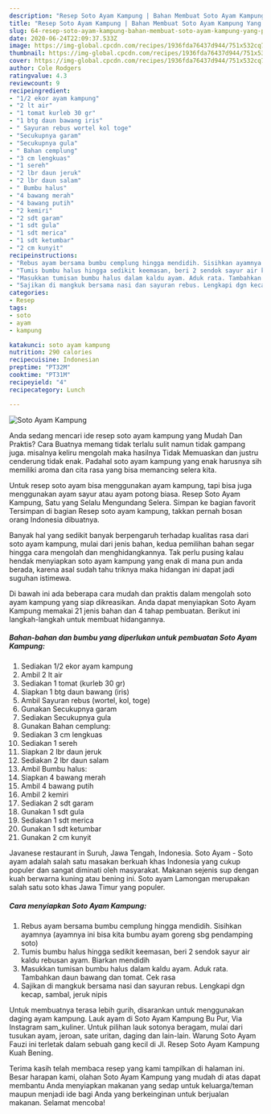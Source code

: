 ```yaml
---
description: "Resep Soto Ayam Kampung | Bahan Membuat Soto Ayam Kampung Yang Paling Enak"
title: "Resep Soto Ayam Kampung | Bahan Membuat Soto Ayam Kampung Yang Paling Enak"
slug: 64-resep-soto-ayam-kampung-bahan-membuat-soto-ayam-kampung-yang-paling-enak
date: 2020-06-24T22:09:37.533Z
image: https://img-global.cpcdn.com/recipes/1936fda76437d944/751x532cq70/soto-ayam-kampung-foto-resep-utama.jpg
thumbnail: https://img-global.cpcdn.com/recipes/1936fda76437d944/751x532cq70/soto-ayam-kampung-foto-resep-utama.jpg
cover: https://img-global.cpcdn.com/recipes/1936fda76437d944/751x532cq70/soto-ayam-kampung-foto-resep-utama.jpg
author: Cole Rodgers
ratingvalue: 4.3
reviewcount: 9
recipeingredient:
- "1/2 ekor ayam kampung"
- "2 lt air"
- "1 tomat kurleb 30 gr"
- "1 btg daun bawang iris"
- " Sayuran rebus wortel kol toge"
- "Secukupnya garam"
- "Secukupnya gula"
- " Bahan cemplung"
- "3 cm lengkuas"
- "1 sereh"
- "2 lbr daun jeruk"
- "2 lbr daun salam"
- " Bumbu halus"
- "4 bawang merah"
- "4 bawang putih"
- "2 kemiri"
- "2 sdt garam"
- "1 sdt gula"
- "1 sdt merica"
- "1 sdt ketumbar"
- "2 cm kunyit"
recipeinstructions:
- "Rebus ayam bersama bumbu cemplung hingga mendidih. Sisihkan ayamnya (ayamnya ini bisa kita bumbu ayam goreng sbg pendamping soto)"
- "Tumis bumbu halus hingga sedikit keemasan, beri 2 sendok sayur air kaldu rebusan ayam. Biarkan mendidih"
- "Masukkan tumisan bumbu halus dalam kaldu ayam. Aduk rata. Tambahkan daun bawang dan tomat. Cek rasa"
- "Sajikan di mangkuk bersama nasi dan sayuran rebus. Lengkapi dgn kecap, sambal, jeruk nipis"
categories:
- Resep
tags:
- soto
- ayam
- kampung

katakunci: soto ayam kampung 
nutrition: 290 calories
recipecuisine: Indonesian
preptime: "PT32M"
cooktime: "PT31M"
recipeyield: "4"
recipecategory: Lunch

---
```



![Soto Ayam Kampung](https://img-global.cpcdn.com/recipes/1936fda76437d944/751x532cq70/soto-ayam-kampung-foto-resep-utama.jpg)

Anda sedang mencari ide resep soto ayam kampung yang Mudah Dan Praktis? Cara Buatnya memang tidak terlalu sulit namun tidak gampang juga. misalnya keliru mengolah maka hasilnya Tidak Memuaskan dan justru cenderung tidak enak. Padahal soto ayam kampung yang enak harusnya sih memiliki aroma dan cita rasa yang bisa memancing selera kita.

Untuk resep soto ayam bisa menggunakan ayam kampung, tapi bisa juga menggunakan ayam sayur atau ayam potong biasa. Resep Soto Ayam Kampung, Satu yang Selalu Mengundang Selera. Simpan ke bagian favorit Tersimpan di bagian Resep soto ayam kampung, takkan pernah bosan orang Indonesia dibuatnya.

Banyak hal yang sedikit banyak berpengaruh terhadap kualitas rasa dari soto ayam kampung, mulai dari jenis bahan, kedua pemilihan bahan segar hingga cara mengolah dan menghidangkannya. Tak perlu pusing kalau hendak menyiapkan soto ayam kampung yang enak di mana pun anda berada, karena asal sudah tahu triknya maka hidangan ini dapat jadi suguhan istimewa.


Di bawah ini ada beberapa cara mudah dan praktis dalam mengolah soto ayam kampung yang siap dikreasikan. Anda dapat menyiapkan Soto Ayam Kampung memakai 21 jenis bahan dan 4 tahap pembuatan. Berikut ini langkah-langkah untuk membuat hidangannya.

<!--inarticleads1-->

##### Bahan-bahan dan bumbu yang diperlukan untuk pembuatan Soto Ayam Kampung:

1. Sediakan 1/2 ekor ayam kampung
1. Ambil 2 lt air
1. Sediakan 1 tomat (kurleb 30 gr)
1. Siapkan 1 btg daun bawang (iris)
1. Ambil  Sayuran rebus (wortel, kol, toge)
1. Gunakan Secukupnya garam
1. Sediakan Secukupnya gula
1. Gunakan  Bahan cemplung:
1. Sediakan 3 cm lengkuas
1. Sediakan 1 sereh
1. Siapkan 2 lbr daun jeruk
1. Sediakan 2 lbr daun salam
1. Ambil  Bumbu halus:
1. Siapkan 4 bawang merah
1. Ambil 4 bawang putih
1. Ambil 2 kemiri
1. Sediakan 2 sdt garam
1. Gunakan 1 sdt gula
1. Sediakan 1 sdt merica
1. Gunakan 1 sdt ketumbar
1. Gunakan 2 cm kunyit


Javanese restaurant in Suruh, Jawa Tengah, Indonesia. Soto Ayam - Soto ayam adalah salah satu masakan berkuah khas Indonesia yang cukup populer dan sangat diminati oleh masyarakat. Makanan sejenis sup dengan kuah berwarna kuning atau bening ini. Soto ayam Lamongan merupakan salah satu soto khas Jawa Timur yang populer. 

<!--inarticleads2-->

##### Cara menyiapkan Soto Ayam Kampung:

1. Rebus ayam bersama bumbu cemplung hingga mendidih. Sisihkan ayamnya (ayamnya ini bisa kita bumbu ayam goreng sbg pendamping soto)
1. Tumis bumbu halus hingga sedikit keemasan, beri 2 sendok sayur air kaldu rebusan ayam. Biarkan mendidih
1. Masukkan tumisan bumbu halus dalam kaldu ayam. Aduk rata. Tambahkan daun bawang dan tomat. Cek rasa
1. Sajikan di mangkuk bersama nasi dan sayuran rebus. Lengkapi dgn kecap, sambal, jeruk nipis


Untuk membuatnya terasa lebih gurih, disarankan untuk menggunakan daging ayam kampung. Lauk ayam di Soto Ayam Kampung Bu Pur, Via Instagram sam_kuliner. Untuk pilihan lauk sotonya beragam, mulai dari tusukan ayam, jeroan, sate uritan, daging dan lain-lain. Warung Soto Ayam Fauzi ini terletak dalam sebuah gang kecil di Jl. Resep Soto Ayam Kampung Kuah Bening. 

Terima kasih telah membaca resep yang kami tampilkan di halaman ini. Besar harapan kami, olahan Soto Ayam Kampung yang mudah di atas dapat membantu Anda menyiapkan makanan yang sedap untuk keluarga/teman maupun menjadi ide bagi Anda yang berkeinginan untuk berjualan makanan. Selamat mencoba!
